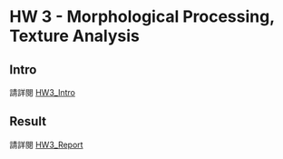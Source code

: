 # HW 3 - Morphological Processing, Texture Analysis

## Intro
請詳閱 [HW3_Intro](./HW3_Intro.pdf)

## Result
請詳閱 [HW3_Report](./HW3_Report.pdf)
